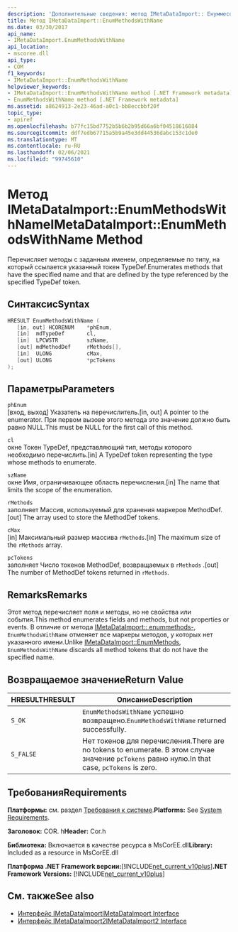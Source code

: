 ```yaml
---
description: 'Дополнительные сведения: метод IMetaDataImport:: Енуммесодсвиснаме'
title: Метод IMetaDataImport::EnumMethodsWithName
ms.date: 03/30/2017
api_name:
- IMetaDataImport.EnumMethodsWithName
api_location:
- mscoree.dll
api_type:
- COM
f1_keywords:
- IMetaDataImport::EnumMethodsWithName
helpviewer_keywords:
- IMetaDataImport::EnumMethodsWithName method [.NET Framework metadata]
- EnumMethodsWithName method [.NET Framework metadata]
ms.assetid: a8624913-2e23-46ad-a0c1-bb8eccbbf20f
topic_type:
- apiref
ms.openlocfilehash: b77fc15bd7752b5b6b2b95d66a6bf04518616884
ms.sourcegitcommit: ddf7edb67715a5b9a45e3dd44536dabc153c1de0
ms.translationtype: MT
ms.contentlocale: ru-RU
ms.lasthandoff: 02/06/2021
ms.locfileid: "99745610"
---
```

# <a name="imetadataimportenummethodswithname-method"></a><span data-ttu-id="65f8c-103">Метод IMetaDataImport::EnumMethodsWithName</span><span class="sxs-lookup"><span data-stu-id="65f8c-103">IMetaDataImport::EnumMethodsWithName Method</span></span>

<span data-ttu-id="65f8c-104">Перечисляет методы с заданным именем, определяемые по типу, на который ссылается указанный токен TypeDef.</span><span class="sxs-lookup"><span data-stu-id="65f8c-104">Enumerates methods that have the specified name and that are defined by the type referenced by the specified TypeDef token.</span></span>  
  
## <a name="syntax"></a><span data-ttu-id="65f8c-105">Синтаксис</span><span class="sxs-lookup"><span data-stu-id="65f8c-105">Syntax</span></span>  
  
```cpp  
HRESULT EnumMethodsWithName (  
   [in, out] HCORENUM    *phEnum,  
   [in]  mdTypeDef       cl,  
   [in]  LPCWSTR         szName,  
   [out] mdMethodDef     rMethods[],  
   [in]  ULONG           cMax,  
   [out] ULONG           *pcTokens  
);  
```  
  
## <a name="parameters"></a><span data-ttu-id="65f8c-106">Параметры</span><span class="sxs-lookup"><span data-stu-id="65f8c-106">Parameters</span></span>  

 `phEnum`  
 <span data-ttu-id="65f8c-107">[вход, выход] Указатель на перечислитель.</span><span class="sxs-lookup"><span data-stu-id="65f8c-107">[in, out] A pointer to the enumerator.</span></span> <span data-ttu-id="65f8c-108">При первом вызове этого метода это значение должно быть равно NULL.</span><span class="sxs-lookup"><span data-stu-id="65f8c-108">This must be NULL for the first call of this method.</span></span>  
  
 `cl`  
 <span data-ttu-id="65f8c-109">окне Токен TypeDef, представляющий тип, методы которого необходимо перечислить.</span><span class="sxs-lookup"><span data-stu-id="65f8c-109">[in] A TypeDef token representing the type whose methods to enumerate.</span></span>  
  
 `szName`  
 <span data-ttu-id="65f8c-110">окне Имя, ограничивающее область перечисления.</span><span class="sxs-lookup"><span data-stu-id="65f8c-110">[in] The name that limits the scope of the enumeration.</span></span>  
  
 `rMethods`  
 <span data-ttu-id="65f8c-111">заполняет Массив, используемый для хранения маркеров MethodDef.</span><span class="sxs-lookup"><span data-stu-id="65f8c-111">[out] The array used to store the MethodDef tokens.</span></span>  
  
 `cMax`  
 <span data-ttu-id="65f8c-112">[in] Максимальный размер массива `rMethods`.</span><span class="sxs-lookup"><span data-stu-id="65f8c-112">[in] The maximum size of the `rMethods` array.</span></span>  
  
 `pcTokens`  
 <span data-ttu-id="65f8c-113">заполняет Число токенов MethodDef, возвращаемых в `rMethods` .</span><span class="sxs-lookup"><span data-stu-id="65f8c-113">[out] The number of MethodDef tokens returned in `rMethods`.</span></span>  
  
## <a name="remarks"></a><span data-ttu-id="65f8c-114">Remarks</span><span class="sxs-lookup"><span data-stu-id="65f8c-114">Remarks</span></span>  

 <span data-ttu-id="65f8c-115">Этот метод перечисляет поля и методы, но не свойства или события.</span><span class="sxs-lookup"><span data-stu-id="65f8c-115">This method enumerates fields and methods, but not properties or events.</span></span> <span data-ttu-id="65f8c-116">В отличие от метода [IMetaDataImport:: enummethods-](imetadataimport-enummethods-method.md), `EnumMethodsWithName` отменяет все маркеры методов, у которых нет указанного имени.</span><span class="sxs-lookup"><span data-stu-id="65f8c-116">Unlike [IMetaDataImport::EnumMethods](imetadataimport-enummethods-method.md), `EnumMethodsWithName` discards all method tokens that do not have the specified name.</span></span>  
  
## <a name="return-value"></a><span data-ttu-id="65f8c-117">Возвращаемое значение</span><span class="sxs-lookup"><span data-stu-id="65f8c-117">Return Value</span></span>  
  
|<span data-ttu-id="65f8c-118">HRESULT</span><span class="sxs-lookup"><span data-stu-id="65f8c-118">HRESULT</span></span>|<span data-ttu-id="65f8c-119">Описание</span><span class="sxs-lookup"><span data-stu-id="65f8c-119">Description</span></span>|  
|-------------|-----------------|  
|`S_OK`|<span data-ttu-id="65f8c-120">`EnumMethodsWithName` успешно возвращено.</span><span class="sxs-lookup"><span data-stu-id="65f8c-120">`EnumMethodsWithName` returned successfully.</span></span>|  
|`S_FALSE`|<span data-ttu-id="65f8c-121">Нет токенов для перечисления.</span><span class="sxs-lookup"><span data-stu-id="65f8c-121">There are no tokens to enumerate.</span></span> <span data-ttu-id="65f8c-122">В этом случае значение `pcTokens` равно нулю.</span><span class="sxs-lookup"><span data-stu-id="65f8c-122">In that case, `pcTokens` is zero.</span></span>|  
  
## <a name="requirements"></a><span data-ttu-id="65f8c-123">Требования</span><span class="sxs-lookup"><span data-stu-id="65f8c-123">Requirements</span></span>  

 <span data-ttu-id="65f8c-124">**Платформы:** см. раздел [Требования к системе](../../get-started/system-requirements.md).</span><span class="sxs-lookup"><span data-stu-id="65f8c-124">**Platforms:** See [System Requirements](../../get-started/system-requirements.md).</span></span>  
  
 <span data-ttu-id="65f8c-125">**Заголовок:** COR. h</span><span class="sxs-lookup"><span data-stu-id="65f8c-125">**Header:** Cor.h</span></span>  
  
 <span data-ttu-id="65f8c-126">**Библиотека:** Включается в качестве ресурса в MsCorEE.dll</span><span class="sxs-lookup"><span data-stu-id="65f8c-126">**Library:** Included as a resource in MsCorEE.dll</span></span>  
  
 <span data-ttu-id="65f8c-127">**Платформа .NET Framework версии:**[!INCLUDE[net_current_v10plus](../../../../includes/net-current-v10plus-md.md)]</span><span class="sxs-lookup"><span data-stu-id="65f8c-127">**.NET Framework Versions:** [!INCLUDE[net_current_v10plus](../../../../includes/net-current-v10plus-md.md)]</span></span>  
  
## <a name="see-also"></a><span data-ttu-id="65f8c-128">См. также</span><span class="sxs-lookup"><span data-stu-id="65f8c-128">See also</span></span>

- [<span data-ttu-id="65f8c-129">Интерфейс IMetaDataImport</span><span class="sxs-lookup"><span data-stu-id="65f8c-129">IMetaDataImport Interface</span></span>](imetadataimport-interface.md)
- [<span data-ttu-id="65f8c-130">Интерфейс IMetaDataImport2</span><span class="sxs-lookup"><span data-stu-id="65f8c-130">IMetaDataImport2 Interface</span></span>](imetadataimport2-interface.md)
